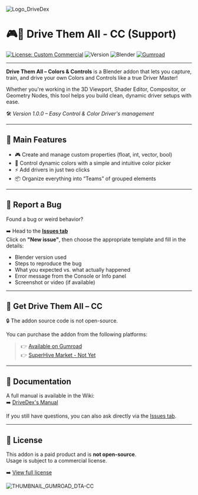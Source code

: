  ![Logo_DriveDex](https://github.com/user-attachments/assets/5e1653b8-1d52-4c29-b758-5ce6fcba67d3)
# 🎮🎨 Drive Them All - CC (Support)

[![License: Custom Commercial](https://img.shields.io/badge/license-Custom--Commercial-red.svg)](https://github.com/phaze974/Drive-Them-All-CC-Support/blob/main/LICENSE) ![Version](https://img.shields.io/badge/version-1.0.0-orange.svg) ![Blender](https://img.shields.io/badge/blender-3.6%2B-lightgrey.svg) [![Gumroad](https://img.shields.io/badge/Gumroad-Link-green.svg)](https://phaze974.gumroad.com)

---

**Drive Them All – Colors & Controls** is a Blender addon that lets you capture, train, and drive your own Colors and Controls like a true Driver Master!  

Whether you're working in the 3D Viewport, Shader Editor, Compositor, or Geometry Nodes, this tool helps you build clean, dynamic driver setups with ease.  

🛠️ *Version 1.0.0 – Easy Control & Color Driver's management*

---

## 📌 Main Features

- 🎮 Create and manage custom properties (float, int, vector, bool)  
- 🎨 Control dynamic colors with a simple and intuitive color picker  
- ⚡ Add drivers in just two clicks  
- 📦 Organize everything into “Teams” of grouped elements  

---

## 🐞 Report a Bug

Found a bug or weird behavior?

➡️ Head to the **[Issues tab](https://github.com/Phaze974/Drive-Them-All-CC-Support/issues)**  
Click on **"New issue"**, then choose the appropriate template and fill in the details:

- Blender version used  
- Steps to reproduce the bug  
- What you expected vs. what actually happened  
- Error message from the Console or Info panel  
- Screenshot or video (if available)

---

## 🎁 Get Drive Them All – CC

🔒 The addon source code is not open-source.

You can purchase the addon from the following platforms:

> 👉 [Available on Gumroad](https://phaze974.gumroad.com)  
> 👉 [SuperHive Market - Not Yet](#)

---

## 📖 Documentation

A full manual is available in the Wiki:  
➡️ [DriveDex's Manual](https://github.com/Phaze974/Drive-Them-All-CC-Support/wiki)

If you still have questions, you can also ask directly via the [Issues tab](https://github.com/Phaze974/Drive-Them-All-CC-Support/issues).

---

## 🧾 License

This addon is a paid product and is **not open-source**.  
Usage is subject to a commercial license.  

➡️ [View full license](https://github.com/phaze974/Drive-Them-All-CC-Support/blob/main/LICENSE)

![THUMBNAIL_GUMROAD_DTA-CC](https://github.com/user-attachments/assets/75ceea4b-e435-4948-83aa-4fa3bbe6a663)

